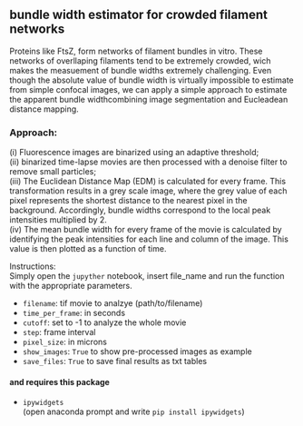 ## bundle width estimator for crowded filament networks

Proteins like FtsZ, form networks of filament bundles in vitro. These networks of overllaping filaments tend to be extremely crowded, wich makes the measuement of bundle widths extremely challenging. Even though the absolute value of bundle width is virtually impossible to estimate from simple confocal images, we can apply a simple approach to estimate the apparent bundle widthcombining image segmentation and Eucleadean distance mapping. 

### Approach: <br>
(i) Fluorescence images are binarized using an adaptive threshold; <br>
(ii) binarized time-lapse movies are then processed with a denoise filter to remove small particles; <br>
(iii) The Euclidean Distance Map (EDM) is calculated for every frame. This transformation results in a grey scale image, where the grey value of each pixel represents the shortest distance to the nearest pixel in the background. Accordingly, bundle widths correspond to the local peak intensities multiplied by 2. <br>
(iv) The mean bundle width for every frame of the movie is calculated by identifying the peak intensities for each line and column of the image. This value is then plotted as a function of time. <br>

Instructions: <br>
Simply open the `jupyther` notebook, insert file_name and run the function with the appropriate parameters.

- `filename`: tif movie to analzye (path/to/filename)
- `time_per_frame`: in seconds
- `cutoff`: set to -1 to analyze the whole movie
- `step`: frame interval
- `pixel_size`: in microns
- `show_images`: `True` to show pre-processed images as example
- `save_files`: `True` to save final results as txt tables

#### and requires this package
- `ipywidgets` <br>
(open anaconda prompt and write `pip install ipywidgets`)      
